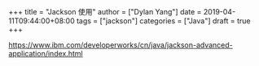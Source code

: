 +++
title = "Jackson 使用"
author = ["Dylan Yang"]
date = 2019-04-11T09:44:00+08:00
tags = ["jackson"]
categories = ["Java"]
draft = true
+++

<https://www.ibm.com/developerworks/cn/java/jackson-advanced-application/index.html>
